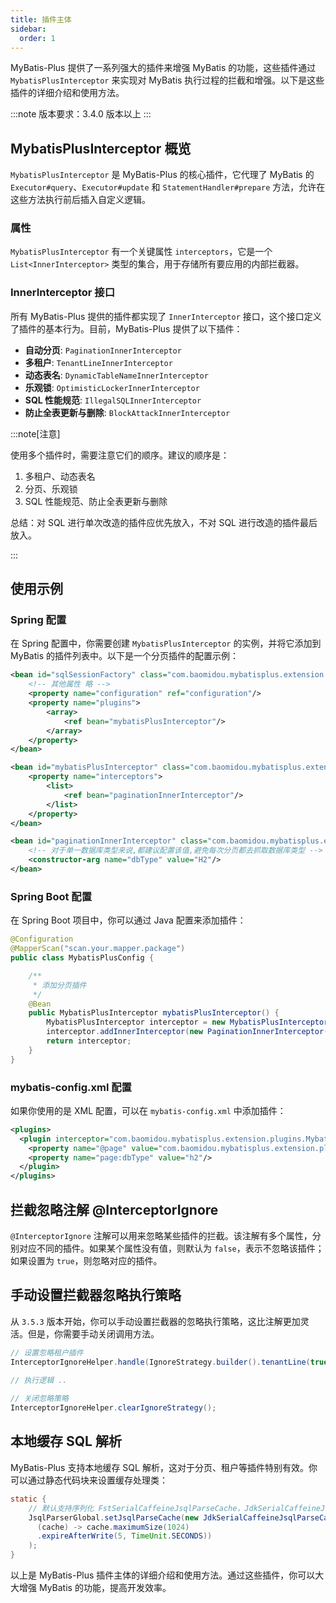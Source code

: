 ```yaml
---
title: 插件主体
sidebar:
  order: 1
---
```


MyBatis-Plus 提供了一系列强大的插件来增强 MyBatis 的功能，这些插件通过 `MybatisPlusInterceptor` 来实现对 MyBatis 执行过程的拦截和增强。以下是这些插件的详细介绍和使用方法。

:::note
版本要求：3.4.0 版本以上
:::

## MybatisPlusInterceptor 概览

`MybatisPlusInterceptor` 是 MyBatis-Plus 的核心插件，它代理了 MyBatis 的 `Executor#query`、`Executor#update` 和 `StatementHandler#prepare` 方法，允许在这些方法执行前后插入自定义逻辑。

### 属性

`MybatisPlusInterceptor` 有一个关键属性 `interceptors`，它是一个 `List<InnerInterceptor>` 类型的集合，用于存储所有要应用的内部拦截器。

### InnerInterceptor 接口

所有 MyBatis-Plus 提供的插件都实现了 `InnerInterceptor` 接口，这个接口定义了插件的基本行为。目前，MyBatis-Plus 提供了以下插件：

- **自动分页**: `PaginationInnerInterceptor`
- **多租户**: `TenantLineInnerInterceptor`
- **动态表名**: `DynamicTableNameInnerInterceptor`
- **乐观锁**: `OptimisticLockerInnerInterceptor`
- **SQL 性能规范**: `IllegalSQLInnerInterceptor`
- **防止全表更新与删除**: `BlockAttackInnerInterceptor`

:::note[注意]

使用多个插件时，需要注意它们的顺序。建议的顺序是：

1. 多租户、动态表名
2. 分页、乐观锁
3. SQL 性能规范、防止全表更新与删除

总结：对 SQL 进行单次改造的插件应优先放入，不对 SQL 进行改造的插件最后放入。

:::

## 使用示例

### Spring 配置

在 Spring 配置中，你需要创建 `MybatisPlusInterceptor` 的实例，并将它添加到 MyBatis 的插件列表中。以下是一个分页插件的配置示例：

```xml
<bean id="sqlSessionFactory" class="com.baomidou.mybatisplus.extension.spring.MybatisSqlSessionFactoryBean">
    <!-- 其他属性 略 -->
    <property name="configuration" ref="configuration"/>
    <property name="plugins">
        <array>
            <ref bean="mybatisPlusInterceptor"/>
        </array>
    </property>
</bean>

<bean id="mybatisPlusInterceptor" class="com.baomidou.mybatisplus.extension.plugins.MybatisPlusInterceptor">
    <property name="interceptors">
        <list>
            <ref bean="paginationInnerInterceptor"/>
        </list>
    </property>
</bean>

<bean id="paginationInnerInterceptor" class="com.baomidou.mybatisplus.extension.plugins.inner.PaginationInnerInterceptor">
    <!-- 对于单一数据库类型来说,都建议配置该值,避免每次分页都去抓取数据库类型 -->
    <constructor-arg name="dbType" value="H2"/>
</bean>
```

### Spring Boot 配置

在 Spring Boot 项目中，你可以通过 Java 配置来添加插件：

```java
@Configuration
@MapperScan("scan.your.mapper.package")
public class MybatisPlusConfig {

    /**
     * 添加分页插件
     */
    @Bean
    public MybatisPlusInterceptor mybatisPlusInterceptor() {
        MybatisPlusInterceptor interceptor = new MybatisPlusInterceptor();
        interceptor.addInnerInterceptor(new PaginationInnerInterceptor(DbType.H2));
        return interceptor;
    }
}
```

### mybatis-config.xml 配置

如果你使用的是 XML 配置，可以在 `mybatis-config.xml` 中添加插件：

```xml
<plugins>
  <plugin interceptor="com.baomidou.mybatisplus.extension.plugins.MybatisPlusInterceptor">
    <property name="@page" value="com.baomidou.mybatisplus.extension.plugins.inner.PaginationInnerInterceptor"/>
    <property name="page:dbType" value="h2"/>
  </plugin>
</plugins>
```

## 拦截忽略注解 @InterceptorIgnore

`@InterceptorIgnore` 注解可以用来忽略某些插件的拦截。该注解有多个属性，分别对应不同的插件。如果某个属性没有值，则默认为 `false`，表示不忽略该插件；如果设置为 `true`，则忽略对应的插件。

## 手动设置拦截器忽略执行策略

从 `3.5.3` 版本开始，你可以手动设置拦截器的忽略执行策略，这比注解更加灵活。但是，你需要手动关闭调用方法。

```java
// 设置忽略租户插件
InterceptorIgnoreHelper.handle(IgnoreStrategy.builder().tenantLine(true).build());

// 执行逻辑 ..
        
// 关闭忽略策略
InterceptorIgnoreHelper.clearIgnoreStrategy();
```

## 本地缓存 SQL 解析

MyBatis-Plus 支持本地缓存 SQL 解析，这对于分页、租户等插件特别有效。你可以通过静态代码块来设置缓存处理类：

```java
static {
    // 默认支持序列化 FstSerialCaffeineJsqlParseCache，JdkSerialCaffeineJsqlParseCache
    JsqlParserGlobal.setJsqlParseCache(new JdkSerialCaffeineJsqlParseCache(
      (cache) -> cache.maximumSize(1024)
      .expireAfterWrite(5, TimeUnit.SECONDS))
    );
}
```

以上是 MyBatis-Plus 插件主体的详细介绍和使用方法。通过这些插件，你可以大大增强 MyBatis 的功能，提高开发效率。
